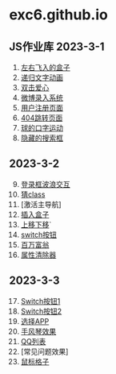 # exc6.github.io
## JS作业库 2023-3-1
1. [左右飞入的盒子](./DOM/%E5%B7%A6%E5%8F%B3%E9%A3%9E%E5%85%A5%E7%9A%84%E7%9B%92%E5%AD%90/1-%E6%BB%9A%E5%8A%A8%E5%8A%A8%E7%94%BB.html)
2. [递归文字动画](./BOM/%E9%80%92%E5%BD%92%E6%96%87%E5%AD%97%E5%8A%A8%E7%94%BB/6-%E9%80%92%E5%BD%92%E6%96%87%E5%AD%97.html)
3. [双击爱心](./events/%E5%8F%8C%E5%87%BB%E7%88%B1%E5%BF%83/%E5%8F%8C%E5%87%BB%E7%88%B1%E5%BF%83.html)
4. [微博录入系统](./events/%E5%BE%AE%E5%8D%9A%E5%BD%95%E5%85%A5%E7%BB%9F%E8%AE%A1/%E5%BE%AE%E5%8D%9A%E5%BD%95%E5%85%A5%E4%BA%8B%E4%BB%B6.html)
5. [用户注册页面](./BOM/%E7%94%A8%E6%88%B7%E6%B3%A8%E5%86%8C%E9%A1%B5/3.html)
6. [404跳转页面](./BOM/404%E8%B7%B3%E8%BD%AC/404%20copy.html)
7. [球的口字运动](./BOM/%E7%90%83%E7%9A%84%E5%8F%A3%E5%AD%97%E8%BF%90%E5%8A%A8/5-div%E7%9A%84%E5%8F%A3%E5%AD%97%E5%BD%A2%E8%BF%90%E5%8A%A8.html)
8. [隐藏的搜索框](./%E6%90%9C%E7%B4%A2/%E6%90%9C%E7%B4%A2%E6%A1%86.html)
## 2023-3-2
9. [登录框波浪交互](./%E7%99%BB%E5%BD%95%E9%A1%B5/%E7%99%BB%E5%BD%95%E9%A1%B5.html)
10. [猜class](./%E7%8C%9Ccss%E5%B1%9E%E6%80%A7/%E7%8C%9Ccss%E5%B1%9E%E6%80%A7.html) 
11. [激活主导航] 
12. [插入盒子](./%E6%8F%92%E5%85%A5%E7%9A%84%E7%9B%92%E5%AD%90/%E6%8F%92%E5%85%A5%E7%9B%92%E5%AD%90.html) 
13. [上移下移](./%E4%B8%8A%E7%A7%BB%E4%B8%8B%E7%A7%BB/%E4%B8%8A%E7%A7%BB%E4%B8%8B%E7%A7%BB.html)`
14. [switch按钮](./%E5%BC%80%E5%85%B3%E8%83%8C%E6%99%AF/%E6%8C%89%E9%92%AE.html) 
15. [百万富翁](./%E7%99%BE%E4%B8%87%E5%AF%8C%E7%BF%81/%E7%99%BE%E4%B8%87%E5%AF%8C%E7%BF%81.html) 
16. [属性清除器](./%E6%B8%85%E9%99%A4%E5%B1%9E%E6%80%A7/%E6%B8%85%E9%99%A4%E5%B1%9E%E6%80%A7.html)
## 2023-3-3
17. [Switch按钮1](./Switch%E6%8C%89%E9%92%AE1/%E6%8C%89%E9%92%AE.html) 
18. [Switch按钮2](./Switch%E6%8C%89%E9%92%AE2/%E5%88%87%E6%8D%A2%E6%8C%89%E9%92%AE.html)
19. [选择APP](./%E9%80%89%E6%8B%A9%E6%8C%89%E9%92%AE/4-%E6%8C%89%E9%92%AE%E5%88%87%E6%8D%A2.html)
20. [手风琴效果](./%E6%89%8B%E9%A3%8E%E7%90%B4/%E6%89%8B%E9%A3%8E%E7%90%B4.html)
21. [QQ列表](./qq%E5%88%97%E8%A1%A8/qq%E5%88%97%E8%A1%A8.html)
22. [常见问题效果] 
23. [鼠标格子](./%E5%8F%98%E9%A2%9C%E8%89%B2/%E5%8F%98%E9%A2%9C%E8%89%B2.html)